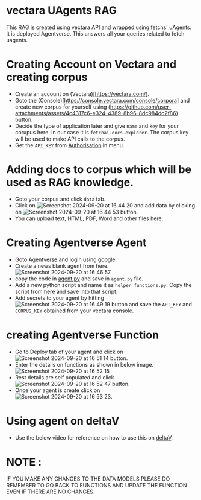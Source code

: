 # vectara UAgents RAG
This RAG is created using vectara API and wrapped using fetchs' uAgents. It is deployed Agentverse. This answers all your queries related to fetch uagents.

# Creating Account on Vectara and creating corpus
  - Create an account on (Vectara)[https://vectara.com/].
  - Goto the (Console)[https://console.vectara.com/console/corpora] and create new corpus for yourself using (https://github.com/user-attachments/assets/4c4317c6-e324-4389-8b96-8dc984dc2f86) button.
  - Decide the type of application later and give `name` and `key` for your corupus here. In our case it is `fetchai-docs-explorer`. The corpus key will be used to make API calls to the corpus.
  - Get the `API_KEY` from [Authorisation](https://console.vectara.com/console/apiAccess/personalApiKey) in menu.

# Adding docs to corpus which will be used as RAG knowledge.
  - Goto your corpus and click `data` tab.
  - Click on ![Screenshot 2024-09-20 at 16 44 20](https://github.com/user-attachments/assets/2b91d888-048d-45af-83a8-c8127af861e4) and add data by clicking on ![Screenshot 2024-09-20 at 16 44 53](https://github.com/user-attachments/assets/4c3a8330-698a-4122-9eb0-77a5f26592a7) button.
  - You can upload text, HTML, PDF, Word and other files here.

# Creating Agentverse Agent
  - Goto [Agentverse](https://agentverse.ai/) and login using google.
  - Create a news blank agent from here.![Screenshot 2024-09-20 at 16 46 57](https://github.com/user-attachments/assets/ced62510-2abf-46ce-acad-25e82a7523bb)
  - copy the code in [agent.py](https://github.com/abhifetch/vectaraUAgentsRAG/blob/main/agents.py) and save in `agent.py` file.
  - Add a new python script and name it as `helper_functions.py`. Copy the script from [here](https://github.com/abhifetch/vectaraUAgentsRAG/blob/main/helper_functions.py) and save into that script.
  - Add secrets to your agent by hitting ![Screenshot 2024-09-20 at 16 49 19](https://github.com/user-attachments/assets/aff27e9c-d2a6-4554-a8ab-975e35932058) button and save the `API_KEY` and `CORPUS_KEY` obtained from your vectara console.

# creating Agentverse Function
  - Go to Deploy tab of your agent and click on ![Screenshot 2024-09-20 at 16 51 14](https://github.com/user-attachments/assets/a2757803-5e56-4d0d-afa3-24154695cd73) button.
  - Enter the details on functions as shown in below image.
![Screenshot 2024-09-20 at 16 52 15](https://github.com/user-attachments/assets/41ab5dfe-99a4-415f-bc73-2b38304c63b4)
  - Rest details are self populated and click ![Screenshot 2024-09-20 at 16 52 47](https://github.com/user-attachments/assets/6e2e6153-217e-4105-a1a4-7f551d974315) button.
  - Once your agent is create click on ![Screenshot 2024-09-20 at 16 53 23](https://github.com/user-attachments/assets/5fda6cb1-c7e9-47ae-89a2-07bd3d7bdf4d).

# Using agent on deltaV
  - Use the below video for reference on how to use this on [deltaV](https://deltav.agentverse.ai/).


# NOTE :

IF YOU MAKE ANY CHANGES TO THE DATA MODELS PLEASE DO REMEMBER TO GO BACK TO FUNCTIONS AND UPDATE THE FUNCTION EVEN IF THERE ARE NO CHANGES.






